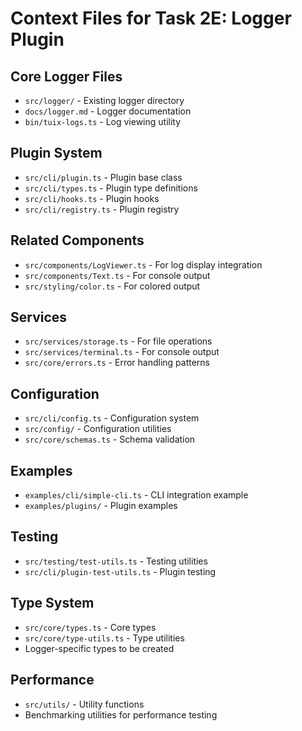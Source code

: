 # Context Files for Task 2E: Logger Plugin

## Core Logger Files
- `src/logger/` - Existing logger directory
- `docs/logger.md` - Logger documentation
- `bin/tuix-logs.ts` - Log viewing utility

## Plugin System
- `src/cli/plugin.ts` - Plugin base class
- `src/cli/types.ts` - Plugin type definitions
- `src/cli/hooks.ts` - Plugin hooks
- `src/cli/registry.ts` - Plugin registry

## Related Components
- `src/components/LogViewer.ts` - For log display integration
- `src/components/Text.ts` - For console output
- `src/styling/color.ts` - For colored output

## Services
- `src/services/storage.ts` - For file operations
- `src/services/terminal.ts` - For console output
- `src/core/errors.ts` - Error handling patterns

## Configuration
- `src/cli/config.ts` - Configuration system
- `src/config/` - Configuration utilities
- `src/core/schemas.ts` - Schema validation

## Examples
- `examples/cli/simple-cli.ts` - CLI integration example
- `examples/plugins/` - Plugin examples

## Testing
- `src/testing/test-utils.ts` - Testing utilities
- `src/cli/plugin-test-utils.ts` - Plugin testing

## Type System
- `src/core/types.ts` - Core types
- `src/core/type-utils.ts` - Type utilities
- Logger-specific types to be created

## Performance
- `src/utils/` - Utility functions
- Benchmarking utilities for performance testing